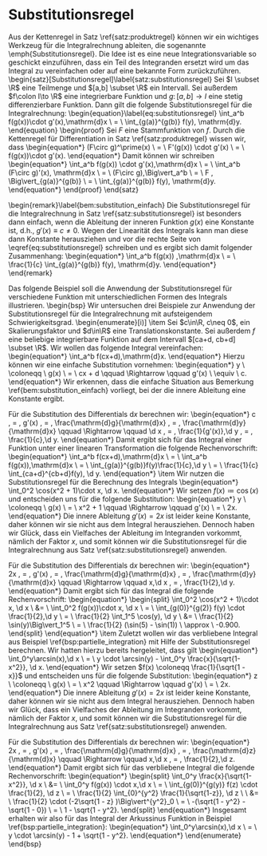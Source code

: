 # Substitutionsregel

Aus der Kettenregel in Satz \ref{satz:produktregel} können wir ein wichtiges Werkzeug für die Integralrechnung ableiten, die sogenannte \emph{Substitutionsregel}.
Die Idee ist es eine neue Integrationsvariable so geschickt einzuführen, dass ein Teil des Integranden ersetzt wird um das Integral zu vereinfachen oder auf eine bekannte Form zurückzuführen.
\begin{satz}[Substitutionsregel]\label{satz:substitutionsregel}
  Sei $I \subset \R$ eine Teilmenge und $[a,b] \subset \R$ ein Intervall.
  Sei außerdem $f\colon I\to \R$ eine integrierbare Funktion und $g\colon [a,b] \to I$ eine stetig differenzierbare Funktion.
  Dann gilt die folgende Substitutionsregel für die Integralrechnung:
  \begin{equation}\label{eq:substitutionsregel}
    \int_a^b f(g(x))\cdot g'(x)\,\mathrm{d}x \ = \ \int_{g(a)}^{g(b)} f(y)\, \mathrm{d}y.
  \end{equation}
  \begin{proof}
   Sei $F$ eine Stammfunktion von $f$.
    Durch die Kettenregel für Differentiation in Satz \ref{satz:produktregel} wissen wir, dass 
    \begin{equation*}
    (F\circ g)^\prime(x) \ = \ F'(g(x)) \cdot g'(x) \ = \ f(g(x))\cdot g'(x).
    \end{equation*}
    Damit können wir schreiben
    \begin{equation*}
      \int_a^b f(g(x)) \cdot g'(x)\,\mathrm{d}x \ = \ \int_a^b (F\circ g)'(x)\, \mathrm{d}x \ = \ (F\circ g)\,\Big\vert_a^b \ = \ F \, \Big\vert_{g(a)}^{g(b)} \ = \ \int_{g(a)}^{g(b)} f(y)\, \mathrm{d}y.
    \end{equation*}
  \end{proof}
\end{satz}

\begin{remark}\label{bem:substitution_einfach}
Die Substitutionsregel für die Integralrechnung in Satz \ref{satz:substitutionsregel} ist besonders dann einfach, wenn die Ableitung der inneren Funktion $g(x)$ eine Konstante ist, d.h., $g'(x) \equiv c \neq 0$.
Wegen der Linearität des Integrals kann man diese dann Konstante herausziehen und vor die rechte Seite von \eqref{eq:substitutionsregel} schreiben und es ergibt sich damit folgender Zusammenhang:
\begin{equation*}
  \int_a^b f(g(x)) \,\mathrm{d}x \ = \ \frac{1}{c} \int_{g(a)}^{g(b)} f(y)\, \mathrm{d}y.
\end{equation*}
\end{remark}

Das folgende Beispiel soll die Anwendung der Substitutionsregel für verschiedene Funktion mit unterschiedlichen Formen des Integrals illustrieren.
\begin{bsp}
Wir untersuchen drei Beispiele zur Anwendung der Substitutionsregel für die Integralrechnung mit aufsteigendem Schwierigkeitsgrad.
  \begin{enumerate}[i)]
  \item 
  Sei $c\in\R, c\neq 0$, ein Skalierungsfaktor und $d\in\R$ eine Translationskonstante.
  Sei außerdem $f$ eine beliebige integrierbare Funktion auf dem Intervall $[ca+d, cb+d] \subset \R$.
  Wir wollen das folgende Integral vereinfachen:
  \begin{equation*}
   \int_a^b f(cx+d)\,\mathrm{d}x.
  \end{equation*}
  Hierzu können wir eine einfache Substitution vornehmen:
  \begin{equation*}
  	y \ \coloneqq \ g(x) \ = \ cx + d \qquad \Rightarrow \qquad  g'(x) \ \equiv \ c.
  \end{equation*}
  Wir erkennen, dass die einfache Situation aus Bemerkung \ref{bem:substitution_einfach} vorliegt, bei der die innere Ableitung eine Konstante ergibt.
  
  Für die Substitution des Differentials $\mathrm{d}x$ berechnen wir:
  \begin{equation*}
  		c \, = \, g'(x) \, = \, \frac{\mathrm{d}g}{\mathrm{d}x} \, = \, \frac{\mathrm{d}y}{\mathrm{d}x} \qquad \Rightarrow \qquad \d x \, = \, \frac{1}{g'(x)}\,\d y \, = \, \frac{1}{c}\,\d y.
  \end{equation*}
  Damit ergibt sich für das Integral einer Funktion unter einer linearen Transformation die folgende Rechenvorschrift:
  \begin{equation*}
    \int_a^b f(cx+d)\,\mathrm{d}x \ = \ \int_a^b f(g(x))\,\mathrm{d}x \ = \ \int_{g(a)}^{g(b)}f(y)\frac{1}{c}\,\d y \ =  \ \frac{1}{c} \int_{ca+d}^{cb+d}f(y)\, \d y.
  \end{equation*}
  \item Wir nutzen die Substitutionsregel für die Berechnung des Integrals
  \begin{equation*}
  \int_0^2 \cos(x^2 + 1)\cdot x\, \d x.
  \end{equation*}
  Wir setzen $f(x) \coloneqq \cos(x)$ und entscheiden uns für die folgende Substitution:
  \begin{equation*}
  	y \ \coloneqq \ g(x) \ = \ x^2 + 1 \qquad \Rightarrow \qquad  g'(x) \ = \ 2x.
  \end{equation*}
  Die innere Ableitung $g'(x) = 2x$ ist leider keine Konstante, daher können wir sie nicht aus dem Integral herausziehen.
  Dennoch haben wir Glück, dass ein Vielfaches der Ableitung im Integranden vorkommt, nämlich der Faktor $x$, und somit können wir die Substitutionsregel für die Integralrechnung aus Satz \ref{satz:substitutionsregel} anwenden.
  
  Für die Substitution des Differentials $\mathrm{d}x$ berechnen wir:
  \begin{equation*}
  		2x \, = \, g'(x) \, = \, \frac{\mathrm{d}g}{\mathrm{d}x} \, = \, \frac{\mathrm{d}y}{\mathrm{d}x} \qquad \Rightarrow \qquad x\,\d x \, = \, \frac{1}{2}\,\d y.
  \end{equation*}
    Damit ergibt sich für das Integral die folgende Rechenvorschrift:
  \begin{equation*}
  \begin{split}
    \int_0^2 \cos(x^2 + 1)\cdot x\, \d x \ &= \ \int_0^2 f(g(x))\cdot x\, \d x \ = \ \int_{g(0)}^{g(2)} f(y) \cdot \frac{1}{2}\,\d y \ = \ \frac{1}{2} \int_1^5 \cos(y)\, \d y \\
     &= \ \frac{1}{2} \sin(y)\Big\vert_1^5 \ = \ \frac{1}{2} (\sin(5) - \sin(1)) \ \approx \ -0.900.
    \end{split}
  \end{equation*}
  \item 
  Zuletzt wollen wir das verbliebene Integral aus Beispiel \ref{bsp:partielle_integration} mit Hilfe der Substitutionsregel berechnen.
  Wir hatten hierzu bereits hergeleitet, dass gilt
  \begin{equation*}
  \int_0^y\arcsin(x)\,\d x \ = \ y \cdot \arcsin(y) - \int_0^y \frac{x}{\sqrt{1-x^2}}\, \d x.
  \end{equation*}
  Wir setzen $f(x) \coloneqq \frac{1}{\sqrt{1 - x}}$ und entscheiden uns für die folgende Substitution:
  \begin{equation*}
  	z \ \coloneqq \ g(x) \ = \ x^2 \qquad \Rightarrow \qquad  g'(x) \ = \ 2x.
  \end{equation*}
   Die innere Ableitung $g'(x) = 2x$ ist leider keine Konstante, daher können wir sie nicht aus dem Integral herausziehen.
  Dennoch haben wir Glück, dass ein Vielfaches der Ableitung im Integranden vorkommt, nämlich der Faktor $x$, und somit können wir die Substitutionsregel für die Integralrechnung aus Satz \ref{satz:substitutionsregel} anwenden.
  
  Für die Substitution des Differentials $\mathrm{d}x$ berechnen wir:
  \begin{equation*}
  		2x \, = \, g'(x) \, = \, \frac{\mathrm{d}g}{\mathrm{d}x} \, = \, \frac{\mathrm{d}z}{\mathrm{d}x} \qquad \Rightarrow \qquad x\,\d x \, = \, \frac{1}{2}\,\d z.
  \end{equation*}
  Damit ergibt sich für das verbliebene Integral die folgende Rechenvorschrift:
  \begin{equation*}
  \begin{split}
    \int_0^y \frac{x}{\sqrt{1-x^2}}\, \d x \ &= \ \int_0^y f(g(x)) \cdot x\,\d x \ = \ \int_{g(0)}^{g(y)} f(z) \cdot \frac{1}{2}\, \d z \ = \ \frac{1}{2} \int_{0}^{y^2} \frac{1}{\sqrt{1-z}}\, \d z \\
    \ &= \ \frac{1}{2} \cdot (-2\sqrt{1 - z} )\Big\vert^{y^2}_0 \ = \ -(\sqrt{1 - y^2} - \sqrt{1 - 0}) \ = \ 1 - \sqrt{1 - y^2}. 
    \end{split}
  \end{equation*}
  Insgesamt erhalten wir also für das Integral der Arkussinus Funktion in Beispiel \ref{bsp:partielle_integration}:
  \begin{equation*}
  \int_0^y\arcsin(x)\,\d x \ = \ y \cdot \arcsin(y) - 1 + \sqrt{1 - y^2}.
  \end{equation*}
  \end{enumerate}
\end{bsp}

